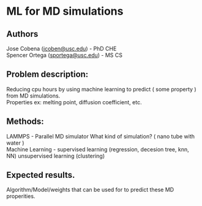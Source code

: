 # ML for MD simulations
  
## Authors
Jose Cobena (jcoben@usc.edu) - PhD CHE  
Spencer Ortega (sportega@usc.edu) - MS CS 
  
## Problem description:
Reducing cpu hours by using machine learning to predict ( some property ) from MD simulations.  
Properties ex: melting point, diffusion coefficient, etc.  

## Methods:
LAMMPS - Parallel MD simulator
What kind of simulation? ( nano tube with water )  
Machine Learning - supervised learning (regression, decesion tree, knn, NN) unsupervised learning (clustering)  

## Expected results.
Algorithm/Model/weights that can be used for to predict these MD properities.  

